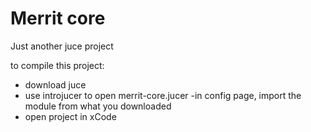 Merrit core
=================================================================
Just another juce project

to compile this project:

- download juce
- use introjucer to open merrit-core.jucer
 -in config page, import the module from what you downloaded
- open project in xCode

